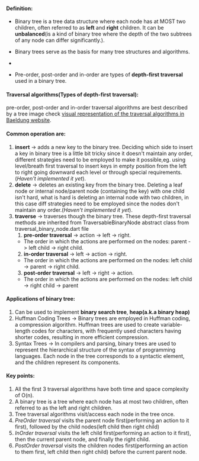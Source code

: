 #### Definition:
- Binary tree is a tree data structure where each node has at MOST two children, often referred to as **left** and **right** children. It can be **unbalanced**(is a kind of binary tree where the depth of the two subtrees of any node can differ significantly.).

- Binary trees serve as the basis for many tree structures and algorithms.
- 
- Pre-order, post-order and in-order are types of **depth-first traversal** used in a binary tree.

#### Traversal algorithms(Types of depth-first traversal):
 pre-order, post-order and in-order traversal algorithms are best described by a tree image check [visual representation of the traversal algorithms in Baeldung website](https://www.baeldung.com/cs/depth-first-traversal-methods).

#### Common operation are:
1. **insert** -> adds a new key to the binary tree. Deciding which side to insert a key in binary tree is a little bit tricky since it doesn't maintain any order, different strategies need to be employed to make it possible,eg. using level/breath first traversal to insert keys in empty position from the left to right going downward each level or through special requirements.(*Haven't implemented it yet*).
2. **delete** -> deletes an existing key from the binary tree. Deleting a leaf node or internal node/parent node (containing the key) with one child isn't hard, what is hard is deleting an internal node with two children, in this case diff strategies need to be employed since the nodes don't maintain any order.(*Haven't implemented it yet*).
3. **traverse** -> traverses though the binary tree. These depth-first traversal methods are inherited from TraversableBinaryNode abstract class from traversal_binary_node.dart file
   1. **pre-order traversal** -> action → left → right. 
   - The order in which the actions are performed on the nodes: parent -> left child -> right child.
   2. **in-order traversal** -> left → action → right. 
   - The order in which the actions are performed on the nodes: left child -> parent -> right child.
   3. **post-order traversal** -> left → right → action.
   - The order in which the actions are performed on the nodes: left child -> right child -> parent

   

#### Applications of binary tree:
1. Can be used to implement **binary search tree**, **heap(a.k.a binary heap)**
2. Huffman Coding Trees -> Binary trees are employed in Huffman coding, a compression algorithm. Huffman trees are used to create variable-length codes for characters, with frequently used characters having shorter codes, resulting in more efficient compression.
3. Syntax Trees -> In compilers and parsing, binary trees are used to represent the hierarchical structure of the syntax of programming languages. Each node in the tree corresponds to a syntactic element, and the children represent its components.

#### Key points:
1. All the first 3 traversal algorithms have both time and space complexity of O(n).
2. A binary tree is a tree where each node has at most two children, often referred to
as the left and right children.
3. Tree traversal algorithms visit/access each node in the tree once.
4.  *PreOrder traversal* visits the parent node first(performing an action to it first), followed by the child nodes(left child then right child)
5. *InOrder traversal* visits the left child first(performing an action to it first), then the current parent node, and finally the right child.
6. *PostOrder traversal* visits the children nodes first(performing an action to them first, left child then right child) before the current parent node.
